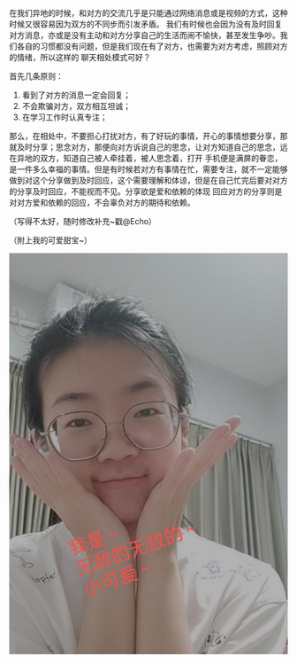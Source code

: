 
在我们异地的时候，和对方的交流几乎是只能通过网络消息或是视频的方式，这种时候又很容易因为双方的不同步而引发矛盾。
我们有时候也会因为没有及时回复对方消息，亦或是没有主动和对方分享自己的生活而闹不愉快，甚至发生争吵。我们各自的习惯都没有问题，但是我们现在有了对方，也需要为对方考虑，照顾对方的情绪，所以这样的
聊天相处模式可好？

首先几条原则：
1. 看到了对方的消息一定会回复；
2. 不会欺骗对方，双方相互坦诚；
3. 在学习工作时认真专注；

那么，在相处中，不要担心打扰对方，有了好玩的事情，开心的事情想要分享，那就及时分享；思念对方，那便向对方诉说自己的思念，让对方知道自己的思念，远在异地的双方，知道自己被人牵挂着，被人思念着，打开
手机便是满屏的眷恋，是一件多么幸福的事情。但是有时候若对方有事情在忙，需要专注，就不一定能够做到对这个分享做到及时回应，这个需要理解和体谅，但是在自己忙完后要对对方的分享及时回应，不能视而不见。分享欲是爱和依赖的体现
回应对方的分享则是对对方爱和依赖的回应，不会辜负对方的期待和依赖。

（写得不太好，随时修改补充~戳@Echo）

（附上我的可爱甜宝~）

![我的可爱甜宝](pic.png ':size=35%')